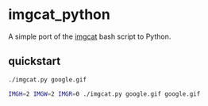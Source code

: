 # imgcat_python

A simple port of the [imgcat](https://iterm2.com/utilities/imgcat)
bash script to Python.

## quickstart

```sh
./imgcat.py google.gif
```

```sh
IMGH=2 IMGW=2 IMGR=0 ./imgcat.py google.gif google.gif
```
